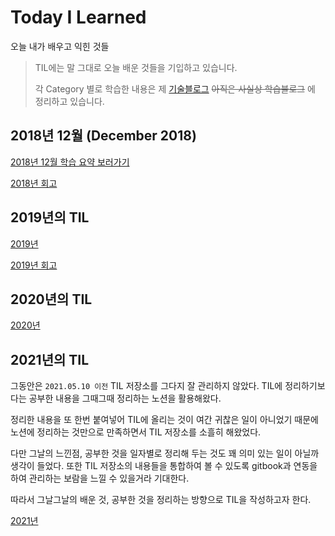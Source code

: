 # Today I Learned

오늘 내가 배우고 익힌 것들

> TIL에는 말 그대로 오늘 배운 것들을 기입하고 있습니다.
>
> 각 Category 별로 학습한 내용은 제 [기술블로그](https://chorizzori.tistory.com) ~~아직은 사실상 학습블로그~~ 에 정리하고 있습니다.

## 2018년 12월 \(December 2018\)

[2018년 12월 학습 요약 보러가기](2018/)

[2018년 회고](https://chorizzori.tistory.com/57)

## 2019년의 TIL

[2019년](2019/)

[2019년 회고](https://chorizzori.tistory.com/84)

## 2020년의 TIL

[2020년](https://github.com/pkch93/TIL/tree/f886e7c4181bb3204d87774d5f28e444656aaf23/2020/README.md)

## 2021년의 TIL

그동안은 `2021.05.10 이전` TIL 저장소를 그다지 잘 관리하지 않았다. TIL에 정리하기보다는 공부한 내용을 그때그때 정리하는 노션을 활용해왔다.

정리한 내용을 또 한번 붙여넣어 TIL에 올리는 것이 여간 귀찮은 일이 아니었기 때문에 노션에 정리하는 것만으로 만족하면서 TIL 저장소를 소흘히 해왔었다.

다만 그날의 느낀점, 공부한 것을 일자별로 정리해 두는 것도 꽤 의미 있는 일이 아닐까 생각이 들었다. 또한 TIL 저장소의 내용들을 통합하여 볼 수 있도록 gitbook과 연동을 하여 관리하는 보람을 느낄 수 있을거라 기대한다.

따라서 그날그날의 배운 것, 공부한 것을 정리하는 방향으로 TIL을 작성하고자 한다.

[2021년](2021/)
